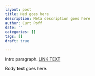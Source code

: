 ```yaml
---
layout: post
title: Hed goes here
description: Meta description goes here
author: Curt Poff
date: ''
categories: []
tags: []
draft: true

---
```

Intro paragraph.
[LINK TEXT](http://www.google.com)

<!--more-->

Body **text** goes here.